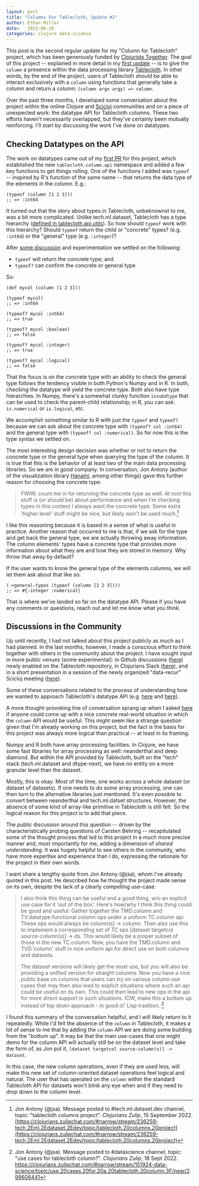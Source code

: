```yaml
---
layout: post
title: "Columns For Tablecloth, Update #2"
author: Ethan Miller
date:   2022-06-28
categories: clojure data-science
---
```


This post is the second regular update for my "Column for Tablecloth"
project, which has been generously funded by [Clojurists
Together](https://clojuriststogether.com). The goal of this project --
explained in more detail in my [first
update](/columns-for-tablecloth-i) -- is to give the `column` a
presence within the data processing library
[Tablecloth](https://github.com/scicloj/tablecloth). In other words,
by the end of the project, users of Tablecloth should be able to
interact exclusively with a `column` using functions that generally
take a column and return a column: `(column argx argy) => column`.

Over the past three months, I developed some conversation about the
project within the online Clojure and
[Scicloj](https://twitter.com/scicloj) communities and on a piece of
unexpected work: the datatype API for Tablecloth columns. These two
efforts haven't necessarily overlapped, but they've certainly been
mutually reinforcing. I'll start by discussing the work I've done on
datatypes.

## Checking Datatypes on the API

The work on datatypes came out of my [first
PR](https://github.com/scicloj/tablecloth/pull/71) for this project,
which established the new `tablecloth.column.api` namespace and added
a few key functions to get things rolling. One of the functions I
added was `typeof` -- inspired by R's function of the same name --
that returns the data type of the elements in the column. E.g.:

```
(typeof (column [1 2 3]))
;; => :int64
```

It turned out that the story about types in Tablecloth, unbeknownst to
me, was a bit more complicated. Unlike tech.ml.dataset, Tablecloth has
a type hierarchy ([defined in
tablecloth.api.utils](https://github.com/scicloj/tablecloth/blob/master/src/tablecloth/api/utils.clj#L56-L67)).
So how should `typeof` work with this hierarchy? Should `typeof`
return the child or "concrete" types? (e.g. `:int64`) or the "general"
type (e.g. `:integer`)?

After [some
discussion](https://github.com/scicloj/tablecloth/discussions/73) and
experimentation we settled on the following:

* `typeof` will return the concrete type; and
* `typeof?` can confirm the concrete or general type

So:

```
(def mycol (column [1 2 3]))

(typeof mycol)
;; => :int64

(typeof? mycol :int64)
;; => true

(typeof? mycol :boolean)
;; => false

(typeof? mycol :integer)
;; => true

(typeof? mycol :logical)
;; => false
```

That the focus is on the concrete type with an ability to check the
general type follows the tendency visible in both Python's Numpy and
in R. In both, checking the datatype will yield the concrete type.
Both also have type hierarchies. In Numpy, there's a somewhat clunky
function `issubdtype` that can be used to check the parent-child
relationship; in R, you can ask: `is.numerical` or `is.logical`, etc.

We accomplish something similar to R with just the `typeof` and
`typeof?` because we can ask about the concrete type with `(typeof?
col :int64)` and the general type with `(typeof? col :numerical)`. So
for now this is the type syntax we settled on. 

The most interesting design decision was whether or not to return
the concrete type or the general type when querying the type of the
column. It is true that this is the behavior of at least two of the
main data processing libraries. So we are in good company. In
conversation, Jon Antony (author of the visualization library
[Hanami](https://github.com/jsa-aerial/hanami), among other things)
gave this further reason for choosing the concrete type:

> FWIW, count me in for returning the concrete type as well. At root
> this stuff is (or should be) about performance and when I'm checking
> types in this context I always want the concrete type. Some extra
> 'higher level' stuff might be nice, but likely won't be used much.[^1]

I like this reasoning because it is based in a sense of what is useful
in practice. Another reason that occurred to me is that, if we ask for
the type and get back the general type, we are actually throwing away
information. The column elements' types have a concrete type that
provides more information about what they are and how they are stored
in memory. Why throw that away by default?

If the user wants to know the general type of the elements columns, we
will let them ask about that like so: 

```
(->general-types (typeof (column [1 2 3])))
;; => #{:integer :numerical}
```

That is where we've landed so far on the datatype API. Please if you
have any comments or questions, reach out and let me know what you
think.

## Discussions in the Community

Up until recently, I had not talked about this project publicly as
much as I had planned. In the last months, however, I made a conscious
effort to think together with others in the community about the
project. I have sought input in more public venues (some
experimental): in Github discussions
([here](https://github.com/scicloj/tablecloth/discussions/73)) newly
enabled on the Tablecloth repository, in Clojurians Slack
([here](https://clojurians.zulipchat.com/#narrow/stream/236259-tech.2Eml.2Edataset.2Edev/topic/tablecloth.20columns.20project)),
and in a short presentation in a session of the newly organized
"data-recur" Scicloj meeting
([here](https://www.youtube.com/watch?v=nTyPMxDlw0w&ab_channel=SciCloj)).

Some of these conversations related to the process of understanding
how we wanted to approach Tablecloth's datatype API (e.g.
[here](https://github.com/scicloj/tablecloth/discussions/73) and
[here](https://clojurians.zulipchat.com/#narrow/stream/236259-tech.2Eml.2Edataset.2Edev/topic/tablecloth.20columns.20project/near/298789513)).

A more thought-provoking line of conversation sprang up when I asked
[here](https://clojurians.zulipchat.com/#narrow/stream/151924-data-science/topic/use.20cases.20for.20a.20tablecloth.20column.3F)
if anyone could come up with a nice concrete real-world situation in
which the `column` API would be useful. This might seem like a strange
question given that I'm already working on this project, but the fact
is the basis for this project was always more logical than practical
-- at least in its framing.

Numpy and R both have array processing facilities. In Clojure, we have
some fast libraries for array processing as well: neanderthal and deep
diamond. But within the API provided by Tablecloth, built on the
"tech" stack (tech.ml.dataset and dtype-next), we have no entity on a
more granular level than the dataset. 

Mostly, this is okay. Most of the time, one works across a whole
dataset (or dataset of datasets). If one needs to do some array
processing, one can then turn to the alternative libraries just
mentioned. It's even possible to convert between neanderthal and
tech.ml.datset structures. However, the absence of some kind of
array-like primitive in Tablecloth is still felt. So the logical
reason for this project is to add that piece.

The public discussion around this question -- driven by the
characteristically probing questions of Carsten Behring --
recapitulated some of the thought process that led to this project in
a much more precise manner and, most importantly for me, adding a
dimension of *shared understanding*. It was hugely helpful to see
others in the community, who have more expertise and experience than I
do, expressing the rationale for the project in their own words.

I want share a lengthy quote from Jon Antony (@jsa), whom I've already
quoted in this post. He described how he thought the project made
sense on its own, despite the lack of a clearly compelling use-case:

> I also think this thing can be useful and a good thing, w/o an
> explicit use case for it 'out of the box'. Here's how/why I think
> this thing could be good and useful: Gather together the TMD.column
> and TV.datatype.functional column ops under a uniform TC.column api.
> These ops would always be column(s) -> column. Then also use this to
> implement a corresponding set of TC ops [dataset targetcol
> source-column(s)] -> ds. This would likely be a proper subset of
> those in the new TC.column. Now, you have the TMD.column and
> TVD.'column' stuff in nice uniform api for direct use on both
> columns and datasets.
>        
> The dataset versions will likely get the most use, but you will also
> be providing a unified version for straight columns. Now you have a
> nice public base on columns that users can try on various column use
> cases that may then also lead to explicit situations where such an
> api could be useful on its own. This could then lead to new ops in
> the api for more direct support in such situations. IOW, make this a
> bottom up instead of top down approach - in good ol' Lisp tradition. [^2]

I found this summary of the conversation helplful, and I will likely
return to it repeatedly. While I'd felt the absence of the `column` in
Tablecloth, it makes a lot of sense to me that by adding the `column`
API we are doing some building from the "bottom up". It may be that
the main use-cases that one might demo for the column API will
actually still be on the dataset level and take the form of, as Jon
put it, `[dataset targetcol source-column(s)] -> dataset`. 

In this case, the new column operations, even if they are used less,
will make this new set of column-oriented dataset operations feel
logical and natural. The user that has operated on the `column` within
the standard Tablecloth API for datasets won't blink any eye when and
if they need to drop down to the column level.

[^1]: Jon Antony (@jsa). Message posted to #tech.ml.dataset.dev
    channel, topic: "tablecloth columns project". *Clojurians Zulip*,
    15 September 2022.
    [https://clojurians.zulipchat.com/#narrow/stream/236259-tech.2Eml.2Edataset.2Edev/topic/tablecloth.20columns.20project](https://clojurians.zulipchat.com/#narrow/stream/236259-tech.2Eml.2Edataset.2Edev/topic/tablecloth.20columns.20project)

[^2]: Jon Antony (@jsa). Message posted to #datascience channel,
    topic: "use cases for tablecloth column?". *Clojurians Zulip*, 18
    Sept 2022.
    https://clojurians.zulipchat.com/#narrow/stream/151924-data-science/topic/use.20cases.20for.20a.20tablecloth.20column.3F/near/299606441
